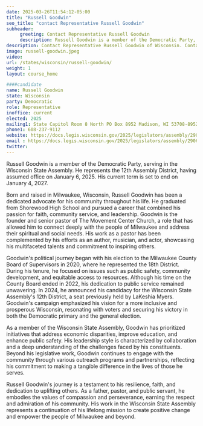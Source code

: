 ```yaml
---
date: 2025-03-26T11:54:12-05:00
title: "Russell Goodwin"
seo_title: "contact Representative Russell Goodwin"
subheader:
     greeting: Contact Representative Russell Goodwin
     description: Russell Goodwin is a member of the Democratic Party, serving in the Wisconsin State Assembly. He represents the 12th Assembly District, having assumed office on January 6, 2025. His current term is set to end on January 4, 2027.
description: Contact Representative Russell Goodwin of Wisconsin. Contact information for Russell Goodwin includes email address, phone number, and mailing address.
image: russell-goodwin.jpeg
video:
url: /states/wisconsin/russell-goodwin/
weight: 1
layout: course_home

####candidate
name: Russell Goodwin
state: Wisconsin
party: Democratic
role: Representative
inoffice: current
elected: 2025
mailing1: State Capitol Room 8 North PO Box 8952 Madison, WI 53708-8952
phone1: 608-237-9112
website: https://docs.legis.wisconsin.gov/2025/legislators/assembly/2906/
email : https://docs.legis.wisconsin.gov/2025/legislators/assembly/2906/
twitter: 
---
```

Russell Goodwin is a member of the Democratic Party, serving in the Wisconsin State Assembly. He represents the 12th Assembly District, having assumed office on January 6, 2025. His current term is set to end on January 4, 2027.

Born and raised in Milwaukee, Wisconsin, Russell Goodwin has been a dedicated advocate for his community throughout his life. He graduated from Shorewood High School and pursued a career that combined his passion for faith, community service, and leadership. Goodwin is the founder and senior pastor of The Movement Center Church, a role that has allowed him to connect deeply with the people of Milwaukee and address their spiritual and social needs. His work as a pastor has been complemented by his efforts as an author, musician, and actor, showcasing his multifaceted talents and commitment to inspiring others.

Goodwin's political journey began with his election to the Milwaukee County Board of Supervisors in 2020, where he represented the 18th District. During his tenure, he focused on issues such as public safety, community development, and equitable access to resources. Although his time on the County Board ended in 2022, his dedication to public service remained unwavering. In 2024, he announced his candidacy for the Wisconsin State Assembly's 12th District, a seat previously held by LaKeshia Myers. Goodwin's campaign emphasized his vision for a more inclusive and prosperous Wisconsin, resonating with voters and securing his victory in both the Democratic primary and the general election.

As a member of the Wisconsin State Assembly, Goodwin has prioritized initiatives that address economic disparities, improve education, and enhance public safety. His leadership style is characterized by collaboration and a deep understanding of the challenges faced by his constituents. Beyond his legislative work, Goodwin continues to engage with the community through various outreach programs and partnerships, reflecting his commitment to making a tangible difference in the lives of those he serves.

Russell Goodwin's journey is a testament to his resilience, faith, and dedication to uplifting others. As a father, pastor, and public servant, he embodies the values of compassion and perseverance, earning the respect and admiration of his community. His work in the Wisconsin State Assembly represents a continuation of his lifelong mission to create positive change and empower the people of Milwaukee and beyond.
